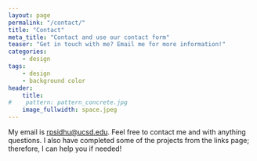 ```yaml
---
layout: page
permalink: "/contact/"
title: "Contact"
meta_title: "Contact and use our contact form"
teaser: "Get in touch with me? Email me for more information!"
categories:
    - design
tags:
    - design
    - background color
header:
    title: 
#    pattern: pattern_concrete.jpg
    image_fullwidth: space.jpeg
---
```


My email is rpsidhu@ucsd.edu. Feel free to contact me and with anything questions. I also have completed some of the projects from the links page; therefore, I can help you if needed!